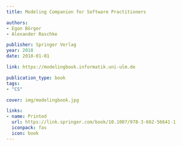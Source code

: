 ```yaml
---
title: Modeling Companion for Software Practitioners

authors:
- Egon Börger
- Alexander Raschke

publisher: Springer Verlag
year: 2018
date: 2018-01-01

link: https://modelingbook.informatik.uni-ulm.de

publication_type: book
tags: 
- "CS"

cover: img/modelingbook.jpg

links:
- name: Printed
  url: https://link.springer.com/book/10.1007/978-3-662-56641-1
  iconpack: fas
  icon: book
---
```

